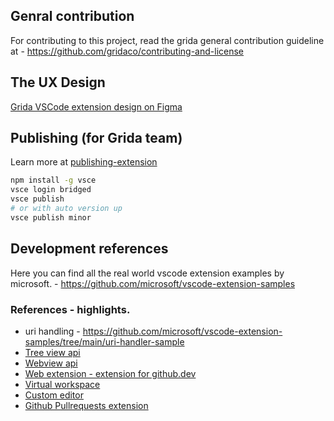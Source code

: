 ## Genral contribution

For contributing to this project, read the grida general contribution guideline at - https://github.com/gridaco/contributing-and-license

## The UX Design

[Grida VSCode extension design on Figma](https://www.figma.com/file/7nypWFtOiqRieFkv9Qjmsq)

## Publishing (for Grida team)

Learn more at [publishing-extension](https://code.visualstudio.com/api/working-with-extensions/publishing-extension)

```sh
npm install -g vsce
vsce login bridged
vsce publish
# or with auto version up
vsce publish minor
```

## Development references

Here you can find all the real world vscode extension examples by microsoft. - https://github.com/microsoft/vscode-extension-samples

### References - highlights.

- uri handling - https://github.com/microsoft/vscode-extension-samples/tree/main/uri-handler-sample
- [Tree view api](https://code.visualstudio.com/api/extension-guides/tree-view)
- [Webview api](https://code.visualstudio.com/api/extension-guides/webview)
- [Web extension - extension for github.dev](https://code.visualstudio.com/api/extension-guides/web-extensions)
- [Virtual workspace](https://code.visualstudio.com/api/extension-guides/virtual-workspaces)
- [Custom editor](https://github.com/microsoft/vscode-extension-samples/tree/main/custom-editor-sample)
- [Github Pullrequests extension](https://github.com/microsoft/vscode-pull-request-github)
